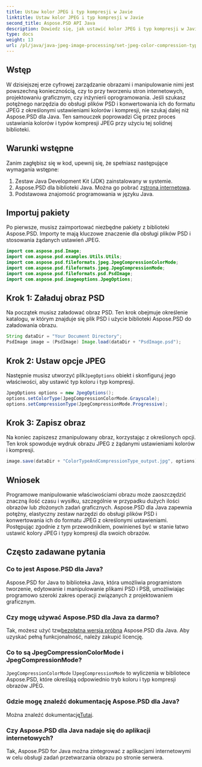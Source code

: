 ```yaml
---
title: Ustaw kolor JPEG i typ kompresji w Javie
linktitle: Ustaw kolor JPEG i typ kompresji w Javie
second_title: Aspose.PSD API Java
description: Dowiedz się, jak ustawić kolor JPEG i typ kompresji w Javie przy użyciu Aspose.PSD. Ten przewodnik krok po kroku sprawia, że przetwarzanie obrazu jest łatwe i wydajne.
type: docs
weight: 13
url: /pl/java/java-jpeg-image-processing/set-jpeg-color-compression-type-java/
---
```

## Wstęp
W dzisiejszej erze cyfrowej zarządzanie obrazami i manipulowanie nimi jest powszechną koniecznością, czy to przy tworzeniu stron internetowych, projektowaniu graficznym, czy inżynierii oprogramowania. Jeśli szukasz potężnego narzędzia do obsługi plików PSD i konwertowania ich do formatu JPEG z określonymi ustawieniami kolorów i kompresji, nie szukaj dalej niż Aspose.PSD dla Java. Ten samouczek poprowadzi Cię przez proces ustawiania kolorów i typów kompresji JPEG przy użyciu tej solidnej biblioteki.
## Warunki wstępne
Zanim zagłębisz się w kod, upewnij się, że spełniasz następujące wymagania wstępne:
1. Zestaw Java Development Kit (JDK) zainstalowany w systemie.
2.  Aspose.PSD dla biblioteki Java. Można go pobrać z[strona internetowa](https://releases.aspose.com/psd/java/).
3. Podstawowa znajomość programowania w języku Java.
## Importuj pakiety
Po pierwsze, musisz zaimportować niezbędne pakiety z biblioteki Aspose.PSD. Importy te mają kluczowe znaczenie dla obsługi plików PSD i stosowania żądanych ustawień JPEG.
```java
import com.aspose.psd.Image;
import com.aspose.psd.examples.Utils.Utils;
import com.aspose.psd.fileformats.jpeg.JpegCompressionColorMode;
import com.aspose.psd.fileformats.jpeg.JpegCompressionMode;
import com.aspose.psd.fileformats.psd.PsdImage;
import com.aspose.psd.imageoptions.JpegOptions;
```
## Krok 1: Załaduj obraz PSD
Na początek musisz załadować obraz PSD. Ten krok obejmuje określenie katalogu, w którym znajduje się plik PSD i użycie biblioteki Aspose.PSD do załadowania obrazu.
```java
String dataDir = "Your Document Directory";
PsdImage image = (PsdImage) Image.load(dataDir + "PsdImage.psd");
```
## Krok 2: Ustaw opcje JPEG
 Następnie musisz utworzyć plik`JpegOptions` obiekt i skonfiguruj jego właściwości, aby ustawić typ koloru i typ kompresji. 
```java
JpegOptions options = new JpegOptions();
options.setColorType(JpegCompressionColorMode.Grayscale);
options.setCompressionType(JpegCompressionMode.Progressive);
```
## Krok 3: Zapisz obraz
Na koniec zapiszesz zmanipulowany obraz, korzystając z określonych opcji. Ten krok spowoduje wydruk obrazu JPEG z żądanymi ustawieniami kolorów i kompresji.
```java
image.save(dataDir + "ColorTypeAndCompressionType_output.jpg", options);
```
## Wniosek
Programowe manipulowanie właściwościami obrazu może zaoszczędzić znaczną ilość czasu i wysiłku, szczególnie w przypadku dużych ilości obrazów lub złożonych zadań graficznych. Aspose.PSD dla Java zapewnia potężny, elastyczny zestaw narzędzi do obsługi plików PSD i konwertowania ich do formatu JPEG z określonymi ustawieniami. Postępując zgodnie z tym przewodnikiem, powinieneś być w stanie łatwo ustawić kolory JPEG i typy kompresji dla swoich obrazów.
## Często zadawane pytania
### Co to jest Aspose.PSD dla Java?
Aspose.PSD for Java to biblioteka Java, która umożliwia programistom tworzenie, edytowanie i manipulowanie plikami PSD i PSB, umożliwiając programowo szeroki zakres operacji związanych z projektowaniem graficznym.
### Czy mogę używać Aspose.PSD dla Java za darmo?
 Tak, możesz użyć tzw[bezpłatna wersja próbna](https://releases.aspose.com/) Aspose.PSD dla Java. Aby uzyskać pełną funkcjonalność, należy zakupić licencję.
### Co to są JpegCompressionColorMode i JpegCompressionMode?
`JpegCompressionColorMode` I`JpegCompressionMode` to wyliczenia w bibliotece Aspose.PSD, które określają odpowiednio tryb koloru i typ kompresji obrazów JPEG.
### Gdzie mogę znaleźć dokumentację Aspose.PSD dla Java?
 Można znaleźć dokumentację[Tutaj](https://reference.aspose.com/psd/java/).
### Czy Aspose.PSD dla Java nadaje się do aplikacji internetowych?
Tak, Aspose.PSD for Java można zintegrować z aplikacjami internetowymi w celu obsługi zadań przetwarzania obrazu po stronie serwera.